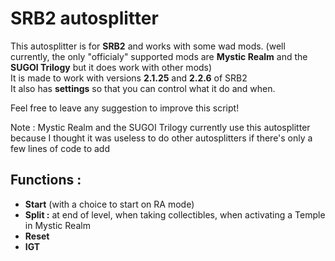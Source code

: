 # SRB2 autosplitter

This autosplitter is for **SRB2** and works with some wad mods. (well currently, the only "officialy" supported mods are **Mystic Realm** and the **SUGOI Trilogy** but it does work with other mods)  
It is made to work with versions **2.1.25** and **2.2.6** of SRB2  
It also has **settings** so that you can control what it do and when.

Feel free to leave any suggestion to improve this script!

Note : Mystic Realm and the SUGOI Trilogy currently use this autosplitter because I thought it was useless to do other autosplitters if there's only a few lines of code to add

## Functions :

- **Start** (with a choice to start on RA mode)
- **Split :** at end of level, when taking collectibles, when activating a Temple in Mystic Realm
- **Reset**
- **IGT**
